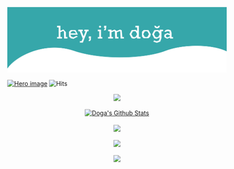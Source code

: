<img src="https://raw.githubusercontent.com/dogagcmnr/dogagcmnr/4e1bd89b2f8b8144d6cfcb03dfdf9e6545e70f0c/hero-01.svg" alt="Hero image">

<a href="https://t.me/dogagocmener"><img src="https://img.shields.io/badge/telegram-dogagocmener-blue" alt="Hero image"></a>
![Hits](https://hits.seeyoufarm.com/api/count/incr/badge.svg?url=github.com/dogagcmnr)

<p align="center">
<a href="https://github.com/dogagcmnr/">
<img align="center" src="https://github-readme-stats.vercel.app/api?username=dogagcmnr&show_icons=true&theme=vue-dark" />
</a><br><br>
 
<a href="https://github.com/dogagcmnr/neobux-bot">
<img align="center" alt="Doga's Github Stats" src="https://github-readme-stats.vercel.app/api/pin/?username=dogagcmnr&repo=neobux-bot&show_owner=true&theme=vue-dark" /></a><br><br>
<a href="https://github.com/dogagcmnr/letra-extension">
  <img align="center" src="https://github-readme-stats.vercel.app/api/pin/?username=dogagcmnr&repo=letra-extension&show_owner=true&theme=vue-dark" />
</a><br><br>
<a href="https://github.com/dogagcmnr/TranslateJSONDump">
  <img align="center" src="https://github-readme-stats.vercel.app/api/pin/?username=dogagcmnr&repo=TranslateJSONDump&show_owner=true&theme=vue-dark" />
</a><br><br>
<img align="center" src="https://github-readme-stats.vercel.app/api/top-langs/?username=dogagcmnr&layout=compact&theme=vue-dark" />
<p align="center"><br><br>
</p>
